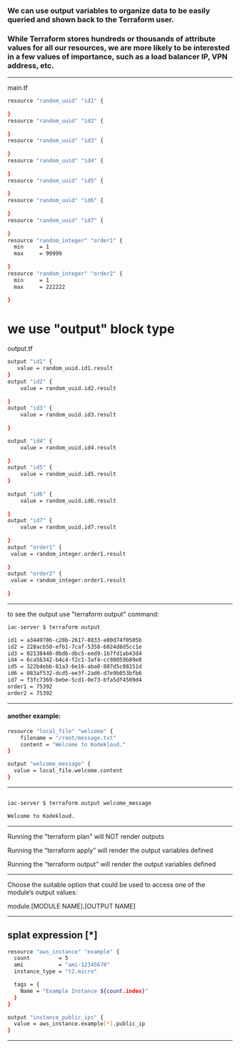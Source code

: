 


### We can use output variables to organize data to be easily queried and shown back to the Terraform user.

### While Terraform stores hundreds or thousands of attribute values for all our resources, we are more likely to be interested in a few values of importance, such as a load balancer IP, VPN address, etc.



__________________________________________________________________________________________




main.tf

```bash
resource "random_uuid" "id1" {
   
}
resource "random_uuid" "id2" {
   
}
resource "random_uuid" "id3" {
   
}
resource "random_uuid" "id4" {
   
}
resource "random_uuid" "id5" {
   
}
resource "random_uuid" "id6" {
   
}
resource "random_uuid" "id7" {
   
}
resource "random_integer" "order1" {
  min     = 1
  max     = 99999
 
}
resource "random_integer" "order2" {
  min     = 1
  max     = 222222
 
}
```




# we use "output" block type

output.tf


```bash
output "id1" {
   value = random_uuid.id1.result
}
output "id2" {
    value = random_uuid.id2.result
   
}
output "id3" {
    value = random_uuid.id3.result
   
}

output "id4" {
    value = random_uuid.id4.result
   
}
output "id5" {
    value = random_uuid.id5.result
}
   
output "id6" {
    value = random_uuid.id6.result
   
}
output "id7" {
    value = random_uuid.id7.result
   
}
output "order1" {
 value = random_integer.order1.result
 
}
output "order2" {
 value = random_integer.order1.result
 
}
```



__________________________________________________________________________________________




to see the output use "terraform output" command:

```bash
iac-server $ terraform output

id1 = a3449786-c28b-2617-8833-e80d74f0505b
id2 = 228acb50-efb1-7caf-5358-6024d8d5cc1e
id3 = 02138440-0bdb-dbc5-eed9-1b7fd1ab43d4
id4 = 6ca56342-b4c4-f2c1-3af4-cc98059b89e8
id5 = 322b4ebb-81a3-6e16-aba0-807d5c08151d
id6 = 083af532-dcd5-ee3f-2ad6-d7e9b053bfb6
id7 = f3fc7369-bebe-5cd1-0e73-bfa5df4509d4
order1 = 75392
order2 = 75392
```



__________________________________________________________________________________________



#### another example:


```bash
resource "local_file" "welcome" {
    filename = "/root/message.txt"
    content = "Welcome to Kodekloud."
}

output "welcome_message" {
  value = local_file.welcome.content
}
```



__________________________________________________________________________________________


```bash

iac-server $ terraform output welcome_message

Welcome to Kodekloud.
```



__________________________________________________________________________________________



Running the "terraform plan" will NOT render outputs

Running the “terraform apply” will render the output variables defined

Running the “terraform output” will render the output variables defined


__________________________________________________________________________________________


Choose the suitable option that could be used to access one of the module’s output values:


module.[MODULE NAME].[OUTPUT NAME]





__________________________________________________________________________________________




## splat expression   [*]


```bash
resource "aws_instance" "example" {
  count         = 5
  ami           = "ami-12345678"
  instance_type = "t2.micro"

  tags = {
    Name = "Example Instance ${count.index}"
  }
}

output "instance_public_ips" {
  value = aws_instance.example[*].public_ip
}
```


__________________________________________________________________________________________


